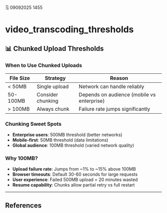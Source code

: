 🗓️ 09092025 1455

# video_transcoding_thresholds
## 📊 Chunked Upload Thresholds

### **When to Use Chunked Uploads**
| File Size | Strategy          | Reason                                     |
| --------- | ----------------- | ------------------------------------------ |
| < 50MB    | Single upload     | Network can handle reliably                |
| 50-100MB  | Consider chunking | Depends on audience (mobile vs enterprise) |
| > 100MB   | Always chunk      | Failure rate jumps significantly           |

### **Chunking Sweet Spots**
- **Enterprise users**: 500MB threshold (better networks)
- **Mobile-first**: 50MB threshold (data limitations)  
- **Global audience**: 100MB threshold (varied network quality)

### Why 100MB?
- **Upload failure rate**: Jumps from ~1% to ~15% above 100MB
- **Browser timeouts**: Default 30-60 seconds for large requests
- **User experience**: Failed 500MB upload = 20 minutes wasted
- **Resume capability**: Chunks allow partial retry vs full restart


---
## References
